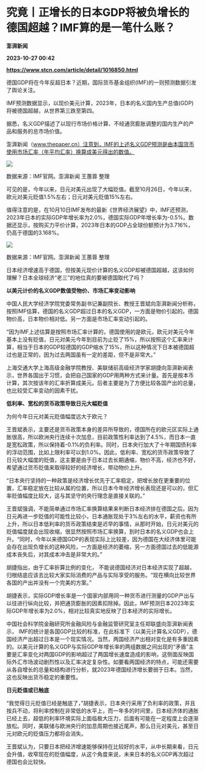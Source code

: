 # 究竟丨正增长的日本GDP将被负增长的德国超越？IMF算的是一笔什么账？
**澎湃新闻**

**2023-10-27 00:42**

**https://www.stcn.com/article/detail/1016850.html**

德国GDP将在今年反超日本？近期，国际货币基金组织(IMF)的一则预测数据引发了舆论关注。

IMF预测数据显示，以现价美元计算，2023年，日本的名义国内生产总值(GDP)将被德国超越，从世界第三跌至第四。

据悉，名义GDP描述了以现行市场价格计算、不经通货膨胀调整的国内生产的产品和服务的总市场价值。

澎湃新闻（www.thepaper.cn）注意到，IMF的上述名义GDP预测是由本国货币使用市场汇率（年平均汇率）换算成美元得出的数值。

![](https://stcn-main.oss-cn-shenzhen.aliyuncs.com/upload/wechat/20231027/20231027083332_653b055ce02ad.png)

数据来源：IMF官网。澎湃新闻 王蕙蓉 整理

可见的是，今年以来，日元对美元出现了大幅贬值。截至10月26日，今年以来，欧元对美元贬值1.5%左右；日元对美元贬值15%左右。

值得注意的是，在10月10日IMF发布的最新《世界经济展望》中，IMF还预测，2023年日本的实际GDP年增长率为2.0%，德国实际GDP年增长率为-0.5%。数据还显示，按购买力平价计算，2023年日本的GDP占全球份额预计为3.716%，仍高于德国的3.168%。

![](https://stcn-main.oss-cn-shenzhen.aliyuncs.com/upload/wechat/20231027/20231027083333_653b055d2e5e9.png)

数据来源：IMF官网。澎湃新闻 王蕙蓉 整理

日本经济增速高于德国，但按美元现价计算的名义GDP却被德国超越，这该如何理解？日本全球经济“老三”的地位真的要被德国取代了吗？

**以美元计价的名义GDP数值受物价、市场汇率变动影响**

中国人民大学经济学院党委常务副书记兼副院长、教授王晋斌向澎湃新闻分析称，按照IMF估算，德国的名义GDP超过日本的名义GDP，一方面是物价引起的。德国物价高，日本物价相对低。另一方面是市场汇率变动引起的。

“因为IMF上述估算是按照市场汇率计算的，德国使用的是欧元，欧元对美元今年基本上没有贬值，日元对美元今年到目前为止贬了15%，所以按照这个汇率来计算，相当于日本的GDP较德国的GDP缩水了15%，所以这种情况下日本被德国超过也是正常的，因为过去两国虽有一定的差距，但不是非常大。”

上海交通大学上海高级金融学院教授、美联储前高级经济学家胡捷向澎湃新闻表示，世界各国出于习惯，会把自己国家的GDP用两种方式来计量。首先是按本币计算，其次按该年的汇率折算成美元。后者主要是为了方便比较各国产出的总量，也比较受汇率变动的因素干扰。

**低利率、宽松的货币政策导致日元大幅贬值**

为何今年日元对美元贬值幅度远大于欧元？

王晋斌表示，主要还是货币政策本身的差异所导致的，德国所在的欧元区实际上通胀很高，所以欧洲央行连续十次加息，目前政策性利率达到了4.5%，而日本一直是宽松政策，所以保持着-0.1%的负利率。同时，日本央行加大了十年期国债利率的浮动范围，比如上限利率可以到1.0%。因此，低利率、宽松的货币政策导致了日元较大幅度的贬值，这主要是由于日本过去长期通缩，物价不高，经济也不好，希望通过货币贬值来取得较好的经济增长，带动物价上升。

“日本央行坚持的一种政策是经济增长优先于汇率稳定，把增长放在更重要的位置，汇率稳定放在比较从属的位置，所以日本今年经济增长表现还是可以的，但汇率贬值幅度比较大，这与其坚守的央行理念是直接关联的。”

王晋斌强调，不能简单通过市场汇率换算结果来判断日本经济排在德国之后。因为日元再进一步贬值的可能性比较小，日本通胀现处于3%左右的水平，薪资也有所上升，所以日本低利率的货币政策结束是迟早的事情，从那时开始，日元对美元的贬值幅度就会出现收缩，很显然按照市场汇率换算，到时日本的名义GDP也会上升。“同时，今年以来德国GDP的表现实际上比较差，因为德国在大经济体里可能会存在出现负增长的这种风险，一方面是经济的萎缩，另一方面德国过去的低能源成本丧失后，对其成本冲击是非常大的。”

胡捷指出，由于汇率折算比例的变化， 不能说德国经济对日本经济实现了超越，归根结底应该去比较大家实际消费的产品与实际享受的服务。“现在横向比较世界各国的产出并没有一个完美的方案。”

胡捷表示，实际GDP增长率是一个国家内部用同一种货币进行测量的GDP产出与以往进行纵向比较，并把通货膨胀的因素扣除掉。因此，IMF预测日本2023年实际GDP年增长率为2.0%，相对比较真实地反映了日本经济的实际增长。

中国社会科学院金融研究所金融风险与金融监管研究室主任郑联盛向澎湃新闻表示， IMF的统计是各国GDP比较的标准，在此标准下（以美元计算名义GDP），德国经济产出超过日本是一个现实情况。当然，两国经济产出相对变化是有多重因素的。以美元计算的名义GDP与实际GDP年增长率的两组数据之间出现的“矛盾”主要是汇率变化对两国GDP的影响超过了两国增长速度造成的影响，这侧面反映国际外汇市场波动剧烈性以及汇率决定复杂性。如要看两国经济的特点，可能还需要从各自增长的总量和结构进行分析，就2023年德国经济增长要弱于日本。当然，这也反映出货币稳定的重要性。

**日元贬值或已触底**

“我觉得日元贬值已经是触底了，”胡捷表示，日本央行采用了负利率的政策，并且按兵不动，将利率控制在非常低的水平上，而一年多的时间里，日本经济体的通胀已经上去，超低的利率环境实际上面临极大压力，后面有可能在一定程度上会逐渐放松。同时，美联储与欧洲央行的加息周期也接近尾声，那么日元对美元，甚至日元对欧元的贬值压力都将会消失。

王晋斌认为，只要日本把经济增速能够保持在比较好的水平，从中长期来看，日元会升值，收窄现在的贬值幅度，从这个角度来说，未来日本的名义GDP再次超过德国也会比较快。
